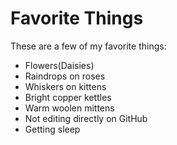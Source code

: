 # Favorite Things

These are a few of my favorite things:

- Flowers(Daisies)
- Raindrops on roses
- Whiskers on kittens
- Bright copper kettles
- Warm woolen mittens
- Not editing directly on GitHub
- Getting sleep
